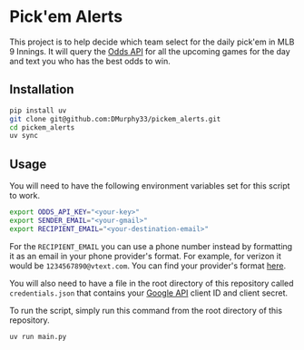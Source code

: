 # Pick'em Alerts

This project is to help decide which team select for the daily pick'em in MLB 9 Innings. It will query the [Odds API](https://the-odds-api.com/) for all the upcoming games for the day and text you who has the best odds to win.

## Installation

```bash
pip install uv
git clone git@github.com:DMurphy33/pickem_alerts.git
cd pickem_alerts
uv sync
```

## Usage
You will need to have the following environment variables set for this script to work.

```bash
export ODDS_API_KEY="<your-key>"
export SENDER_EMAIL="<your-gmail>"
export RECIPIENT_EMAIL="<your-destination-email>"
```

For the `RECIPIENT_EMAIL` you can use a phone number instead by formatting it as an email in your phone provider's format. For example, for verizon it would be `1234567890@vtext.com`. You can find your provider's format [here](https://avtech.com/articles/138/list-of-email-to-sms-addresses/).

You will also need to have a file in the root directory of this repository called `credentials.json` that contains your [Google API](https://console.cloud.google.com/apis/credentials) client ID and client secret.

To run the script, simply run this command from the root directory of this repository.

```bash
uv run main.py
```